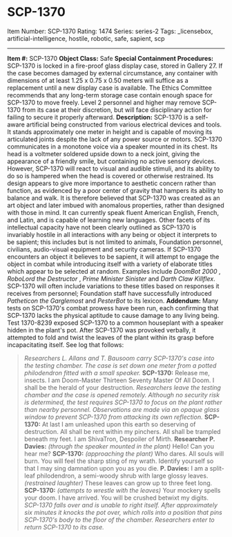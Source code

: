 # SCP-1370
Item Number: SCP-1370
Rating: 1474
Series: series-2
Tags: _licensebox, artificial-intelligence, hostile, robotic, safe, sapient, scp

---

**Item #:** SCP-1370
**Object Class:** Safe
**Special Containment Procedures:** SCP-1370 is locked in a fire-proof glass display case, stored in Gallery 27. If the case becomes damaged by external circumstance, any container with dimensions of at least 1.25 x 0.75 x 0.50 meters will suffice as a replacement until a new display case is available. The Ethics Committee recommends that any long-term storage case contain enough space for SCP-1370 to move freely. Level 2 personnel and higher may remove SCP-1370 from its case at their discretion, but will face disciplinary action for failing to secure it properly afterward.
**Description:** SCP-1370 is a self-aware artificial being constructed from various electrical devices and tools. It stands approximately one meter in height and is capable of moving its articulated joints despite the lack of any power source or motors. SCP-1370 communicates in a monotone voice via a speaker mounted in its chest.
Its head is a voltmeter soldered upside down to a neck joint, giving the appearance of a friendly smile, but containing no active sensory devices. However, SCP-1370 will react to visual and audible stimuli, and its ability to do so is hampered when the head is covered or otherwise restrained. Its design appears to give more importance to aesthetic concern rather than function, as evidenced by a poor center of gravity that hampers its ability to balance and walk. It is therefore believed that SCP-1370 was created as an art object and later imbued with anomalous properties, rather than designed with those in mind.
It can currently speak fluent American English, French, and Latin, and is capable of learning new languages. Other facets of its intellectual capacity have not been clearly outlined as SCP-1370 is invariably hostile in all interactions with any being or object it interprets to be sapient; this includes but is not limited to animals, Foundation personnel, civilians, audio-visual equipment and security cameras.
If SCP-1370 encounters an object it believes to be sapient, it will attempt to engage the object in combat while introducing itself with a variety of elaborate titles which appear to be selected at random. Examples include _DoomBot 2000_ , _RoboLord the Destructor_ , _Prime Minister Sinister_ and _Darth Claw Killflex_. SCP-1370 will often include variations to these titles based on responses it receives from personnel; Foundation staff have successfully introduced _Patheticon the Garglemost_ and _PesterBot_ to its lexicon.
**Addendum:** Many tests on SCP-1370's combat prowess have been run, each confirming that SCP-1370 lacks the physical aptitude to cause damage to any living being. Test 1370-8239 exposed SCP-1370 to a common houseplant with a speaker hidden in the plant's pot. After SCP-1370 was provoked verbally, it attempted to fold and twist the leaves of the plant within its grasp before incapacitating itself. See log that follows:
> _Researchers L. Allans and T. Bausoom carry SCP-1370's case into the testing chamber. The case is set down one meter from a potted philodendron fitted with a small speaker._
> **SCP-1370:** Release me, insects. I am Doom-Master Thirteen Seventy Master Of All Doom. I shall be the herald of your destruction.
> _Researchers leave the testing chamber and the case is opened remotely. Although no security risk is determined, the test requires SCP-1370 to focus on the plant rather than nearby personnel. Observations are made via an opaque glass window to prevent SCP-1370 from attacking its own reflection._
> **SCP-1370:** At last I am unleashed upon this earth so deserving of destruction. All shall be rent within my pinchers. All shall be trampled beneath my feet. I am ShivaTron, Despoiler of Mirth.
> **Researcher P. Davies:** _(through the speaker mounted in the plant)_ Hello! Can you hear me?
> **SCP-1370:** _(approaching the plant)_ Who dares. All souls will burn. You will feel the sharp sting of my wrath. Identify yourself so that I may sing damnation upon you as you die.
> **P. Davies:** I am a split-leaf philodendron, a semi-woody shrub with large glossy leaves. _(restrained laughter)_ These leaves can grow up to three feet long.
> **SCP-1370:** _(attempts to wrestle with the leaves)_ Your mockery spells your doom. I have arrived. You will be crushed betwixt my digits.
> _SCP-1370 falls over and is unable to right itself. After approximately six minutes it knocks the pot over, which rolls into a position that pins SCP-1370's body to the floor of the chamber. Researchers enter to return SCP-1370 to its case._